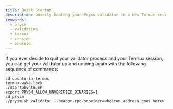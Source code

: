 ```yaml
---
title: Quick Startup
description: Quickly booting your Prysm validator in a new Termux session
keywords:
  - prysm
  - validating
  - termux
  - session
  - android
---
```


If you ever decide to quit your validator process and your Termux session, you can get your validator up and running again with the following sequence of commands:

```
cd ubuntu-in-termux
termux-wake-lock
./startubuntu.sh
export PRYSM_ALLOW_UNVERIFIED_BINARIES=1
cd prysm
./prysm.sh validator --beacon-rpc-provider=<beacon address goes here>
```